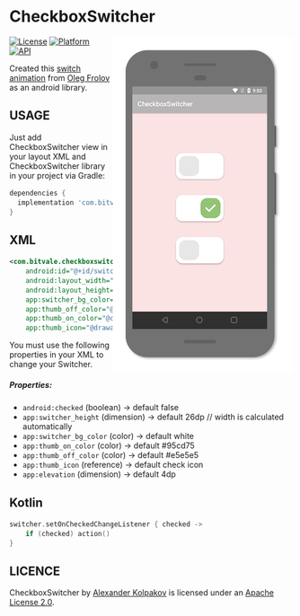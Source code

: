# CheckboxSwitcher

<img src="/art/preview.gif" alt="sample" title="sample" width="320" height="600" align="right"/>

[![License](https://img.shields.io/badge/License-Apache%202.0-blue.svg)](https://opensource.org/licenses/Apache-2.0)
[![Platform](https://img.shields.io/badge/platform-android-green.svg)](http://developer.android.com/index.html)
[![API](https://img.shields.io/badge/API-19%2B-brightgreen.svg?style=flat)](https://android-arsenal.com/api?level=19)

Created this [switch animation](https://dribbble.com/shots/6266357-Checkboxswitcher) from [Oleg Frolov](https://dribbble.com/Volorf) as an android library. 

USAGE
-----

Just add CheckboxSwitcher view in your layout XML and CheckboxSwitcher library in your project via Gradle:

```gradle
dependencies {
  implementation 'com.bitvale:checkboxswitcher:1.0.0'
}
```

XML
-----

```xml
<com.bitvale.checkboxswitcher.CheckboxSwitcher
    android:id="@+id/switcher"
    android:layout_width="wrap_content"
    android:layout_height="wrap_content"
    app:switcher_bg_color="@color/switcher_color"
    app:thumb_off_color="@color/off_color"
    app:thumb_on_color="@color/icon_color"
    app:thumb_icon="@drawable/thumb_icon" />
```

You must use the following properties in your XML to change your Switcher.


##### Properties:

* `android:checked`                 (boolean)   -> default  false
* `app:switcher_height`             (dimension) -> default  26dp // width is calculated automatically
* `app:switcher_bg_color`           (color)     -> default  white
* `app:thumb_on_color`              (color)     -> default  #95cd75
* `app:thumb_off_color`             (color)     -> default  #e5e5e5
* `app:thumb_icon`                  (reference) -> default  check icon
* `app:elevation`                   (dimension) -> default  4dp

Kotlin
-----

```kotlin
switcher.setOnCheckedChangeListener { checked ->
    if (checked) action()
}
```

LICENCE
-----

CheckboxSwitcher by [Alexander Kolpakov](https://play.google.com/store/apps/dev?id=7044571013168957413) is licensed under an [Apache License 2.0](http://www.apache.org/licenses/LICENSE-2.0).